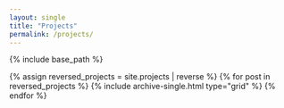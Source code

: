 ```yaml
---
layout: single
title: "Projects"
permalink: /projects/
---
```


{% include base_path %}


<div class="grid__wrapper">
  {% assign reversed_projects = site.projects | reverse %}
  {% for post in reversed_projects %}
    {% include archive-single.html type="grid" %}
  {% endfor %}
</div>





